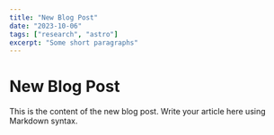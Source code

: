 ```yaml
---
title: "New Blog Post"
date: "2023-10-06"
tags: ["research", "astro"]
excerpt: "Some short paragraphs"
---
```


# New Blog Post

This is the content of the new blog post. Write your article here using Markdown syntax.
